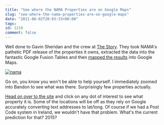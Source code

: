 ```yaml
---
title: "See where the NAMA Properties are on Google Maps"
slug: "see-where-the-nama-properties-are-on-google-maps"
date: "2011-08-02T20:03:33+00:00"
tags:
id: 1210
comment: false
---
```


Well done to Gavin Sheridan and the crew at [The Story](http://thestory.ie/). They took NAMA's pathetic PDF release of the properties it owns, extracted the data into the fantastic Google Fusion Tables and then [mapped the results](http://thestory.ie/2011/07/30/nama-enforcement-properties-mapped) into Google Maps.

[![](https://s3-eu-west-1.amazonaws.com/conoroneill.com/wp-content/uploads/2011/08/nama.png "nama")](https://s3-eu-west-1.amazonaws.com/conoroneill.com/wp-content/uploads/2011/08/nama.png)

Go on, you know you won't be able to help yourself. I immediately zoomed into Bandon to see what was there. Surprisingly few properties actually.

[Head on over to the site](http://thestory.ie/2011/07/30/nama-enforcement-properties-mapped/) and click on any dot of interest to see what property it is. Some of the locations will be off as they rely on Google accurately converting text addresses to lat/long. Of course if we had a Post Code system in Ireland, we wouldn't have that problem. What's the current prediction for that? 2015?

&nbsp;
